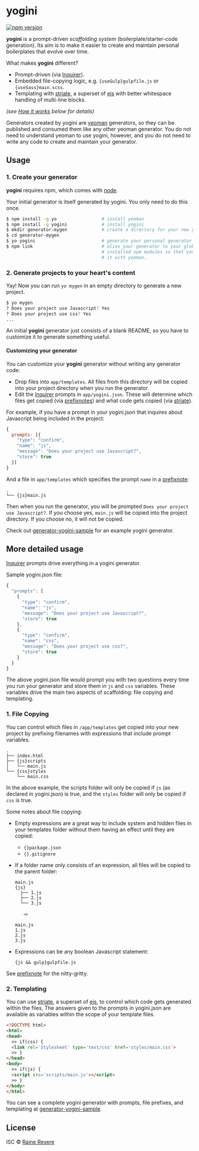 # yogini
[![npm version](https://img.shields.io/npm/v/yogini.svg)](https://npmjs.org/package/yogini)

**yogini** is a prompt-driven *scaffolding system* (boilerplate/starter-code generation). Its aim is to make it easier to create and maintain personal boilerplates that evolve over time.

What makes **yogini** different?

- Prompt-driven (via [Inquirer](https://github.com/SBoudrias/Inquirer.js)).
- Embedded file-copying logic, e.g. `{useGulp}gulpfile.js` or `{useSass}main.scss`.
- Templating with [striate](https://github.com/raineorshine/striate), a superset of [ejs](https://github.com/mde/ejs) with better whitespace handling of multi-line blocks.

*(see [How it works](#how-it-works) below for details)*

Generators created by yogini are [yeoman](http://yeoman.io/) generators, so they can be published and consumed them like any other yeoman generator. You do not need to understand yeoman to use yogini, however, and you do not need to write any code to create and maintain your generator.

## Usage

### 1. Create your generator

**yogini** requires npm, which comes with [node](https://nodejs.org/en/download/).

Your initial generator is itself generated by yogini. You only need to do this once.

```sh
$ npm install -g yo                 # install yeoman
$ npm install -g yogini             # install yogini
$ mkdir generator-mygen             # create a directory for your new generator
$ cd generator-mygen            
$ yo yogini                         # generate your personal generator
$ npm link                          # alias your generator to your globally
                                    # installed npm modules so that you can run
                                    # it with yeoman.
```

### 2. Generate projects to your heart's content

Yay! Now you can run `yo mygen` in an empty directory to generate a new project.

```sh
$ yo mygen
? Does your project use Javascript? Yes
? Does your project use css? Yes
...
```

An initial **yogini** generator just consists of a blank README, so you have to customize it to generate something useful.

#### Customizing your generator

You can customize your **yogini** generator without writing any generator code:

- Drop files into `app/templates`. All files from this directory will be copied into your project directory when you run the generator.
- Edit the [Inquirer](https://github.com/SBoudrias/Inquirer.js) prompts in `app/yogini.json`. These will determine which files get copied (via [prefixnotes](https://github.com/raineorshine/prefixnote)) and what code gets copied (via [striate](https://github.com/raineorshine/striate)).

For example, if you have a prompt in your yogini.json that inquires about Javascript being included in the project:

```js
{
  prompts: [{
    "type": "confirm",
    "name": "js",
    "message": "Does your project use Javascript?",
    "store": true
  }]
}
```

And a file in `app/templates` which specifies the prompt `name` in a [prefixnote](https://github.com/raineorshine/prefixnote):

```
.
└── {js}main.js
```

Then when you run the generator, you will be prompted `Does your project use Javascript?`. If you choose yes, `main.js` will be copied into the project directory. If you choose no, it will not be copied.

Check out [generator-yogini-sample](https://github.com/raineorshine/generator-yogini-sample) for an example yogini generator.

## More detailed usage

[Inquirer](https://github.com/SBoudrias/Inquirer.js) prompts drive everything in a yogini generator.

Sample yogini.json file:

```js
{
  "prompts": [
    {
      "type": "confirm",
      "name": "js",
      "message": "Does your project use Javascript?",
      "store": true
    },
    {
      "type": "confirm",
      "name": "css",
      "message": "Does your project use css?",
      "store": true
    }
  }
}
```

The above yogini.json file would prompt you with two questions every time you run your generator and store them in `js` and `css` variables. These variables drive the main two aspects of scaffolding: file copying and templating.

### 1. File Copying

You can control which files in `/app/templates` get copied into your new project by prefixing filenames with expressions that include prompt variables.

```
.
├── index.html
├── {js}scripts
│   └── main.js
└── {css}styles
    └── main.css
```

In the above example, the scripts folder will only be copied if `js` (as declared in yogini.json) is true, and the `styles` folder will only be copied if `css` is true.

Some notes about file copying:

- Empty expressions are a great way to include system and hidden files in your templates folder without them having an effect until they are copied:
  - `{}package.json`
  - `{}.gitignore`
- If a folder name only consists of an expression, all files will be copied to the parent folder:

  ```
  main.js
  {js}
    ├── 1.js
    ├── 2.js
    └── 3.js
  ```

  &nbsp;&nbsp;&nbsp;&nbsp;&nbsp;&nbsp;⇨

  ```
  main.js
  1.js
  2.js
  3.js
  ```

- Expressions can be any boolean Javascript statement:

  ```
  {js && gulp}gulpfile.js
  ```

See [prefixnote](https://github.com/raineorshine/prefixnote) for the nitty-gritty.


### 2. Templating

You can use [striate](https://github.com/raineorshine/striate), a superset of [ejs](https://github.com/mde/ejs), to control which code gets generated within the files. The answers given to the prompts in yogini.json are available as variables within the scope of your template files.

```html
<!DOCTYPE html>
<html>
<head>
  >> if(css) {
  <link rel='Stylesheet' type='text/css' href='styles/main.css'>
  >> }
</head>
<body>
  >> if(js) {
  <script src='scripts/main.js'></script>
  >> }
</body>
</html>
```

You can see a complete yogini generator with prompts, file prefixes, and templating at [generator-yogini-sample](https://github.com/raineorshine/generator-yogini-sample).

## License

ISC © [Raine Revere](https://github.com/raineorshine)
